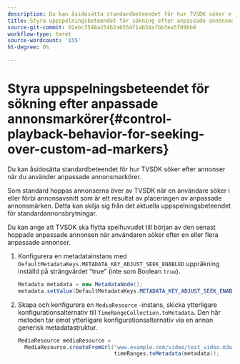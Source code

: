 ```yaml
---
description: Du kan åsidosätta standardbeteendet för hur TVSDK söker efter annonser när du använder anpassade annonsmarkörer.
title: Styra uppspelningsbeteendet för sökning efter anpassade annonsmarkörer
source-git-commit: 02ebc3548a254b2a6554f1ab34afbb3ea5f09bb8
workflow-type: tm+mt
source-wordcount: '155'
ht-degree: 0%

---
```


# Styra uppspelningsbeteendet för sökning efter anpassade annonsmarkörer{#control-playback-behavior-for-seeking-over-custom-ad-markers}

Du kan åsidosätta standardbeteendet för hur TVSDK söker efter annonser när du använder anpassade annonsmarkörer.

Som standard hoppas annonserna över av TVSDK när en användare söker i eller förbi annonsavsnitt som är ett resultat av placeringen av anpassade annonsmärken. Detta kan skilja sig från det aktuella uppspelningsbeteendet för standardannonsbrytningar.

Du kan ange att TVSDK ska flytta spelhuvudet till början av den senast hoppade anpassade annonsen när användaren söker efter en eller flera anpassade annonser.

1. Konfigurera en metadatainstans med `DefaultMetadataKeys.METADATA_KEY_ADJUST_SEEK_ENABLED` uppräkning inställd på strängvärdet &quot;true&quot; (inte som Boolean `true`).

   ```java
   Metadata metadata = new MetadataNode(); 
   metadata.setValue(DefaultMetadataKeys.METADATA_KEY_ADJUST_SEEK_ENABLED.getValue(),"true");
   ```

1. Skapa och konfigurera en `MediaResource` -instans, skicka ytterligare konfigurationsalternativ till `TimeRangeCollection.toMetadata`. Den här metoden tar emot ytterligare konfigurationsalternativ via en annan generisk metadatastruktur.

   ```java
   MediaResource mediaResource =  
     MediaResource.createFromUrl("www.example.com/video/test_video.m3u8", 
                                 timeRanges.toMetadata(metadata));
   ```
